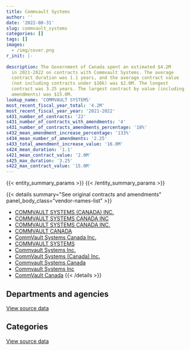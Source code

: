 ```yaml
---
title: Commvault Systems
author: ''
date: '2022-08-31'
slug: commvault_systems
categories: []
tags: []
images:
  - /img/cover.png
r_init: |-
  
description: The Government of Canada spent an estimated $4.2M
  in 2021-2022 on contracts with Commvault Systems. The average
  contract duration was 1.1 years, and the average contract value
  (not including contracts under $10k) was $2.0M. The longest
  contract was 3.25 years. The largest contract by value (including
  amendments) was $15.0M.
lookup_name: 'COMMVAULT SYSTEMS'
most_recent_fiscal_year_total: '4.2M'
most_recent_fiscal_year_year: '2021-2022'
s431_number_of_contracts: '22'
s431_number_of_contracts_with_amendments: '4'
s431_number_of_contracts_amendments_percentage: '18%'
s432_mean_amendment_increase_percentage: '133%'
s434_mean_number_of_amendments: '2.25'
s433_total_amendment_increase_value: '16.0M'
s424_mean_duration: '1.1'
s421_mean_contract_value: '2.0M'
s425_max_duration: '3.25'
s422_max_contract_value: '15.0M'
---
```


<script src="/rmarkdown-libs/htmlwidgets/htmlwidgets.js"></script>
<link href="/rmarkdown-libs/datatables-css/datatables-crosstalk.css" rel="stylesheet" />
<script src="/rmarkdown-libs/datatables-binding/datatables.js"></script>
<script src="/rmarkdown-libs/jquery/jquery-3.6.0.min.js"></script>
<link href="/rmarkdown-libs/dt-core-bootstrap/css/dataTables.bootstrap.min.css" rel="stylesheet" />
<link href="/rmarkdown-libs/dt-core-bootstrap/css/dataTables.bootstrap.extra.css" rel="stylesheet" />
<script src="/rmarkdown-libs/dt-core-bootstrap/js/jquery.dataTables.min.js"></script>
<script src="/rmarkdown-libs/dt-core-bootstrap/js/dataTables.bootstrap.min.js"></script>
<link href="/rmarkdown-libs/crosstalk/css/crosstalk.min.css" rel="stylesheet" />
<script src="/rmarkdown-libs/crosstalk/js/crosstalk.min.js"></script>
<script src="/rmarkdown-libs/htmlwidgets/htmlwidgets.js"></script>
<link href="/rmarkdown-libs/datatables-css/datatables-crosstalk.css" rel="stylesheet" />
<script src="/rmarkdown-libs/datatables-binding/datatables.js"></script>
<script src="/rmarkdown-libs/jquery/jquery-3.6.0.min.js"></script>
<link href="/rmarkdown-libs/dt-core-bootstrap/css/dataTables.bootstrap.min.css" rel="stylesheet" />
<link href="/rmarkdown-libs/dt-core-bootstrap/css/dataTables.bootstrap.extra.css" rel="stylesheet" />
<script src="/rmarkdown-libs/dt-core-bootstrap/js/jquery.dataTables.min.js"></script>
<script src="/rmarkdown-libs/dt-core-bootstrap/js/dataTables.bootstrap.min.js"></script>
<link href="/rmarkdown-libs/crosstalk/css/crosstalk.min.css" rel="stylesheet" />
<script src="/rmarkdown-libs/crosstalk/js/crosstalk.min.js"></script>

{{< entity_summary_params >}}
{{< /entity_summary_params >}}

{{< details summary="See original contracts and amendments" panel_body_class="vendor-names-list" >}}
- [COMMVAULT SYSTEMS (CANADA) INC.](https://search.open.canada.ca/en/ct/?sort=contract_value_f%20desc&page=1&search_text=%22COMMVAULT%20SYSTEMS%20%28CANADA%29%20INC.%22)
- [COMMVAULT SYSTEMS CANADA INC](https://search.open.canada.ca/en/ct/?sort=contract_value_f%20desc&page=1&search_text=%22COMMVAULT%20SYSTEMS%20CANADA%20INC%22)
- [COMMVAULT SYSTEMS CANADA INC.](https://search.open.canada.ca/en/ct/?sort=contract_value_f%20desc&page=1&search_text=%22COMMVAULT%20SYSTEMS%20CANADA%20INC.%22)
- [COMMVAULT CANADA](https://search.open.canada.ca/en/ct/?sort=contract_value_f%20desc&page=1&search_text=%22COMMVAULT%20CANADA%22)
- [CommVault Systems Canada Inc.](https://search.open.canada.ca/en/ct/?sort=contract_value_f%20desc&page=1&search_text=%22CommVault%20Systems%20Canada%20Inc.%22)
- [COMMVAULT SYSTEMS](https://search.open.canada.ca/en/ct/?sort=contract_value_f%20desc&page=1&search_text=%22COMMVAULT%20SYSTEMS%22)
- [Commvault Systems Inc.](https://search.open.canada.ca/en/ct/?sort=contract_value_f%20desc&page=1&search_text=%22Commvault%20Systems%20Inc.%22)
- [CommVault Systems (Canada) Inc.](https://search.open.canada.ca/en/ct/?sort=contract_value_f%20desc&page=1&search_text=%22CommVault%20Systems%20%28Canada%29%20Inc.%22)
- [Commvault Systems Canada](https://search.open.canada.ca/en/ct/?sort=contract_value_f%20desc&page=1&search_text=%22Commvault%20Systems%20Canada%22)
- [Commvault Systems Inc](https://search.open.canada.ca/en/ct/?sort=contract_value_f%20desc&page=1&search_text=%22Commvault%20Systems%20Inc%22)
- [CommVault Canada](https://search.open.canada.ca/en/ct/?sort=contract_value_f%20desc&page=1&search_text=%22CommVault%20Canada%22)
{{< /details >}}

## Departments and agencies

<div id="htmlwidget-1" style="width:100%;height:auto;" class="datatables html-widget"></div>
<script type="application/json" data-for="htmlwidget-1">{"x":{"style":"bootstrap","filter":"none","vertical":false,"data":[["<a href=\"/departments/cic/\">Immigration, Refugees and Citizenship Canada<\/a>","<a href=\"/departments/dnd-mdn/\">National Defence<\/a>","<a href=\"/departments/lac-bac/\">Library and Archives Canada<\/a>","<a href=\"/departments/nserc-crsng/\">Natural Sciences and Engineering Research Council of Canada<\/a>","<a href=\"/departments/osfi-bsif/\">Office of the Superintendent of Financial Institutions Canada<\/a>","<a href=\"/departments/phac-aspc/\">Public Health Agency of Canada<\/a>","<a href=\"/departments/ps-sp/\">Public Safety Canada<\/a>","<a href=\"/departments/rcmp-grc/\">Royal Canadian Mounted Police<\/a>","<a href=\"/departments/ssc-spc/\">Shared Services Canada<\/a>"],[187596.18,52288.78,15176.7,null,null,5597.57,12252.3,45335.9,2929434.56],[1191.41,26216.02,null,10432.16,null,11014.5,null,321205.59,4005657.67],[25987.53,null,null,11541.93,70959.6,null,null,null,4002921.19],[null,15327.44,null,null,null,null,null,null,4195093.46]],"container":"<table class=\"table table-striped table-hover row-border order-column display\">\n  <thead>\n    <tr>\n      <th>Department<\/th>\n      <th>2018-2019<\/th>\n      <th>2019-2020<\/th>\n      <th>2020-2021<\/th>\n      <th>2021-2022<\/th>\n    <\/tr>\n  <\/thead>\n<\/table>","options":{"order":[[4,"desc"]],"pageLength":10,"autoWidth":true,"columnDefs":[{"targets":1,"render":"function(data, type, row, meta) {\n    return type !== 'display' ? data : DTWidget.formatCurrency(data, \"$\", 2, 3, \",\", \".\", true, null);\n  }"},{"targets":2,"render":"function(data, type, row, meta) {\n    return type !== 'display' ? data : DTWidget.formatCurrency(data, \"$\", 2, 3, \",\", \".\", true, null);\n  }"},{"targets":3,"render":"function(data, type, row, meta) {\n    return type !== 'display' ? data : DTWidget.formatCurrency(data, \"$\", 2, 3, \",\", \".\", true, null);\n  }"},{"targets":4,"render":"function(data, type, row, meta) {\n    return type !== 'display' ? data : DTWidget.formatCurrency(data, \"$\", 2, 3, \",\", \".\", true, null);\n  }"},{"width":"16%","targets":[1,2,3,4]},{"className":"dt-right","targets":[1,2,3,4]}],"orderClasses":false}},"evals":["options.columnDefs.0.render","options.columnDefs.1.render","options.columnDefs.2.render","options.columnDefs.3.render"],"jsHooks":[]}</script>
<p class="text-right">
<a href="https://github.com/GoC-Spending/contracts-data/tree/main/data/out/vendors/commvault_systems/summary_by_fiscal_year_by_department.csv" class="source-data-link btn btn-link">View source data</a>
</p>

## Categories

<div id="htmlwidget-2" style="width:100%;height:auto;" class="datatables html-widget"></div>
<script type="application/json" data-for="htmlwidget-2">{"x":{"style":"bootstrap","filter":"none","vertical":false,"data":[["<a href=\"/categories/defence/\">Defence<\/a>","<a href=\"/categories/information_technology/\">Information technology<\/a>","<a href=\"/categories/human_capital/\">Human capital<\/a>"],[52288.78,3180216.5,15176.7],[26216.02,4349501.33,null],[null,4111410.25,null],[15327.44,4195093.46,null]],"container":"<table class=\"table table-striped table-hover row-border order-column display\">\n  <thead>\n    <tr>\n      <th>Category<\/th>\n      <th>2018-2019<\/th>\n      <th>2019-2020<\/th>\n      <th>2020-2021<\/th>\n      <th>2021-2022<\/th>\n    <\/tr>\n  <\/thead>\n<\/table>","options":{"order":[[4,"desc"]],"dom":"t","pageLength":30,"autoWidth":true,"columnDefs":[{"targets":1,"render":"function(data, type, row, meta) {\n    return type !== 'display' ? data : DTWidget.formatCurrency(data, \"$\", 2, 3, \",\", \".\", true, null);\n  }"},{"targets":2,"render":"function(data, type, row, meta) {\n    return type !== 'display' ? data : DTWidget.formatCurrency(data, \"$\", 2, 3, \",\", \".\", true, null);\n  }"},{"targets":3,"render":"function(data, type, row, meta) {\n    return type !== 'display' ? data : DTWidget.formatCurrency(data, \"$\", 2, 3, \",\", \".\", true, null);\n  }"},{"targets":4,"render":"function(data, type, row, meta) {\n    return type !== 'display' ? data : DTWidget.formatCurrency(data, \"$\", 2, 3, \",\", \".\", true, null);\n  }"},{"width":"16%","targets":[1,2,3,4]},{"className":"dt-right","targets":[1,2,3,4]}],"orderClasses":false,"lengthMenu":[10,25,30,50,100]}},"evals":["options.columnDefs.0.render","options.columnDefs.1.render","options.columnDefs.2.render","options.columnDefs.3.render"],"jsHooks":[]}</script>
<p class="text-right">
<a href="https://github.com/GoC-Spending/contracts-data/tree/main/data/out/vendors/commvault_systems/summary_by_fiscal_year_by_category.csv" class="source-data-link btn btn-link">View source data</a>
</p>
